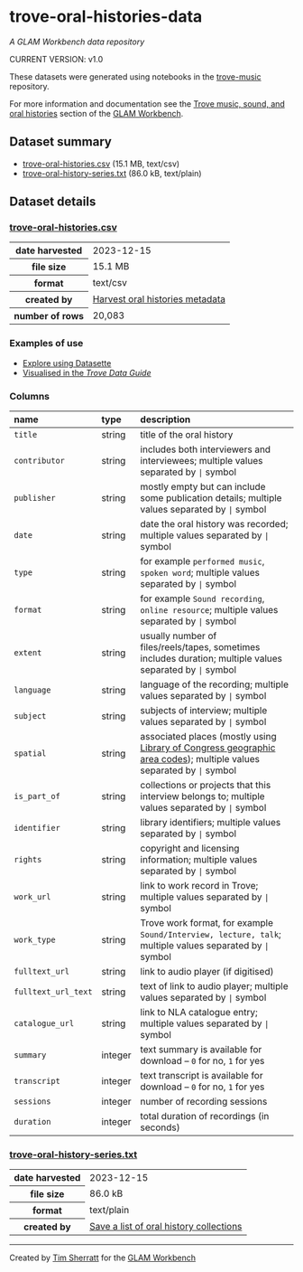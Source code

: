 # trove-oral-histories-data

*A GLAM Workbench data repository*

CURRENT VERSION: v1.0

These datasets were generated using notebooks in the [trove-music](https://github.com/GLAM-Workbench/trove-music/) repository.

For more information and documentation see the [Trove music, sound, and oral histories](https://glam-workbench.net/trove-music) section of the [GLAM Workbench](https://glam-workbench.net).

## Dataset summary
- [trove-oral-histories.csv](https://github.com/GLAM-Workbench/trove-oral-histories-data/blob/main/trove-oral-histories.csv) (15.1 MB, text/csv)
- [trove-oral-history-series.txt](https://github.com/GLAM-Workbench/trove-oral-histories-data/blob/main/trove-oral-history-series.txt) (86.0 kB, text/plain)


## Dataset details

### [trove-oral-histories.csv](https://github.com/GLAM-Workbench/trove-oral-histories-data/blob/main/trove-oral-histories.csv)


<table id="T_3933b">
  <thead>
  </thead>
  <tbody>
    <tr>
      <th id="T_3933b_level0_row0" class="row_heading level0 row0" >date harvested</th>
      <td id="T_3933b_row0_col0" class="data row0 col0" >2023-12-15</td>
    </tr>
    <tr>
      <th id="T_3933b_level0_row1" class="row_heading level0 row1" >file size</th>
      <td id="T_3933b_row1_col0" class="data row1 col0" >15.1 MB</td>
    </tr>
    <tr>
      <th id="T_3933b_level0_row2" class="row_heading level0 row2" >format</th>
      <td id="T_3933b_row2_col0" class="data row2 col0" >text/csv</td>
    </tr>
    <tr>
      <th id="T_3933b_level0_row3" class="row_heading level0 row3" >created by</th>
      <td id="T_3933b_row3_col0" class="data row3 col0" ><a href='https://github.com/GLAM-Workbench/trove-music/blob/master/harvest-oral-histories.ipynb'>Harvest oral histories metadata</a></td>
    </tr>
    <tr>
      <th id="T_3933b_level0_row4" class="row_heading level0 row4" >number of rows</th>
      <td id="T_3933b_row4_col0" class="data row4 col0" >20,083</td>
    </tr>
  </tbody>
</table>


### Examples of use

- [Explore using Datasette](https://glam-workbench.net/datasette-lite/?csv=https://github.com/GLAM-Workbench/trove-oral-histories-data/blob/main/trove-oral-histories.csv&fts=title&fts=contributor&fts=is_part_of)
- [Visualised in the *Trove Data Guide*](https://tdg.glam-workbench.net/other-digitised-resources/oral-histories/overview.html)
### Columns

| name                | type    | description                                                                                                                                                                             |
|:--------------------|:--------|:----------------------------------------------------------------------------------------------------------------------------------------------------------------------------------------|
| `title`             | string  | title of the oral history                                                                                                                                                               |
| `contributor`       | string  | includes both interviewers and interviewees; multiple values separated by <code>&#124;</code> symbol                                                                                    |
| `publisher`         | string  | mostly empty but can include some publication details; multiple values separated by <code>&#124;</code> symbol                                                                          |
| `date`              | string  | date the oral history was recorded; multiple values separated by <code>&#124;</code> symbol                                                                                             |
| `type`              | string  | for example `performed music`, `spoken word`; multiple values separated by <code>&#124;</code> symbol                                                                                   |
| `format`            | string  | for example `Sound recording`, `online resource`; multiple values separated by <code>&#124;</code> symbol                                                                               |
| `extent`            | string  | usually number of files/reels/tapes, sometimes includes duration; multiple values separated by <code>&#124;</code> symbol                                                               |
| `language`          | string  | language of the recording; multiple values separated by <code>&#124;</code> symbol                                                                                                      |
| `subject`           | string  | subjects of interview; multiple values separated by <code>&#124;</code> symbol                                                                                                          |
| `spatial`           | string  | associated places (mostly using [Library of Congress geographic area codes](https://www.loc.gov/marc/geoareas/gacs_code.html)); multiple values separated by <code>&#124;</code> symbol |
| `is_part_of`        | string  | collections or projects that this interview belongs to; multiple values separated by <code>&#124;</code> symbol                                                                         |
| `identifier`        | string  | library identifiers; multiple values separated by <code>&#124;</code> symbol                                                                                                            |
| `rights`            | string  | copyright and licensing information; multiple values separated by <code>&#124;</code> symbol                                                                                            |
| `work_url`          | string  | link to work record in Trove; multiple values separated by <code>&#124;</code> symbol                                                                                                   |
| `work_type`         | string  | Trove work format, for example `Sound/Interview, lecture, talk`; multiple values separated by <code>&#124;</code> symbol                                                                |
| `fulltext_url`      | string  | link to audio player (if digitised)                                                                                                                                                     |
| `fulltext_url_text` | string  | text of link to audio player; multiple values separated by <code>&#124;</code> symbol                                                                                                   |
| `catalogue_url`     | string  | link to NLA catalogue entry; multiple values separated by <code>&#124;</code> symbol                                                                                                    |
| `summary`           | integer | text summary is available for download – `0` for no, `1` for yes                                                                                                                        |
| `transcript`        | integer | text transcript is available for download – `0` for no, `1` for yes                                                                                                                     |
| `sessions`          | integer | number of recording sessions                                                                                                                                                            |
| `duration`          | integer | total duration of recordings (in seconds)                                                                                                                                               |

### [trove-oral-history-series.txt](https://github.com/GLAM-Workbench/trove-oral-histories-data/blob/main/trove-oral-history-series.txt)


<table id="T_c10c3">
  <thead>
  </thead>
  <tbody>
    <tr>
      <th id="T_c10c3_level0_row0" class="row_heading level0 row0" >date harvested</th>
      <td id="T_c10c3_row0_col0" class="data row0 col0" >2023-12-15</td>
    </tr>
    <tr>
      <th id="T_c10c3_level0_row1" class="row_heading level0 row1" >file size</th>
      <td id="T_c10c3_row1_col0" class="data row1 col0" >86.0 kB</td>
    </tr>
    <tr>
      <th id="T_c10c3_level0_row2" class="row_heading level0 row2" >format</th>
      <td id="T_c10c3_row2_col0" class="data row2 col0" >text/plain</td>
    </tr>
    <tr>
      <th id="T_c10c3_level0_row3" class="row_heading level0 row3" >created by</th>
      <td id="T_c10c3_row3_col0" class="data row3 col0" ><a href='https://github.com/GLAM-Workbench/trove-music/blob/master/save-series.ipynb'>Save a list of oral history collections</a></td>
    </tr>
  </tbody>
</table>




----
Created by [Tim Sherratt](https://timsherratt.au) for the [GLAM Workbench](https://glam-workbench.net)